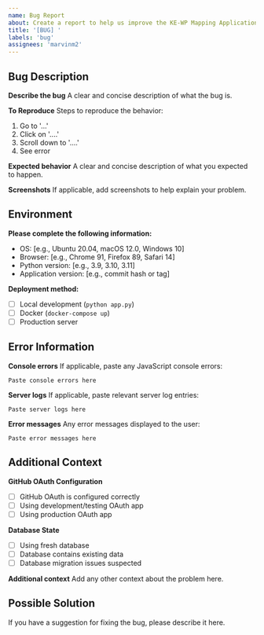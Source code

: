 ```yaml
---
name: Bug Report
about: Create a report to help us improve the KE-WP Mapping Application
title: '[BUG] '
labels: 'bug'
assignees: 'marvinm2'
---
```


## Bug Description
**Describe the bug**
A clear and concise description of what the bug is.

**To Reproduce**
Steps to reproduce the behavior:
1. Go to '...'
2. Click on '....'
3. Scroll down to '....'
4. See error

**Expected behavior**
A clear and concise description of what you expected to happen.

**Screenshots**
If applicable, add screenshots to help explain your problem.

## Environment
**Please complete the following information:**
- OS: [e.g., Ubuntu 20.04, macOS 12.0, Windows 10]
- Browser: [e.g., Chrome 91, Firefox 89, Safari 14]
- Python version: [e.g., 3.9, 3.10, 3.11]
- Application version: [e.g., commit hash or tag]

**Deployment method:**
- [ ] Local development (`python app.py`)
- [ ] Docker (`docker-compose up`)
- [ ] Production server

## Error Information
**Console errors**
If applicable, paste any JavaScript console errors:
```
Paste console errors here
```

**Server logs**
If applicable, paste relevant server log entries:
```
Paste server logs here
```

**Error messages**
Any error messages displayed to the user:
```
Paste error messages here
```

## Additional Context
**GitHub OAuth Configuration**
- [ ] GitHub OAuth is configured correctly
- [ ] Using development/testing OAuth app
- [ ] Using production OAuth app

**Database State**
- [ ] Using fresh database
- [ ] Database contains existing data
- [ ] Database migration issues suspected

**Additional context**
Add any other context about the problem here.

## Possible Solution
If you have a suggestion for fixing the bug, please describe it here.